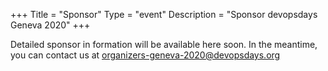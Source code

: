 +++
Title = "Sponsor"
Type = "event"
Description = "Sponsor devopsdays Geneva 2020"
+++


Detailed sponsor in formation will be available here soon.
In the meantime, you can contact us at organizers-geneva-2020@devopsdays.org
